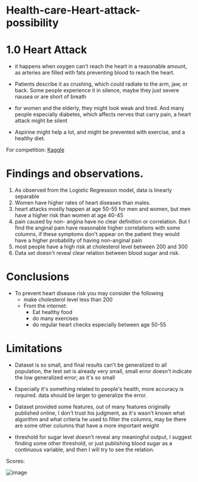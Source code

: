 # Health-care-Heart-attack-possibility
# 1.0 Heart Attack
* it happens when oxygen can't reach the heart in a reasonable amount, as arteries are filled with fats preventing blood to reach the heart.

* Patients describe it as crushing, which could radiate to the arm, jaw, or back.
Some people experience it in silence, maybe they just severe nausea or are short of breath

* for women and the elderly, they might look weak and tired.
And many people especially diabetes, which affects nerves that carry pain, a heart attack might be silent

* Aspirine might help a lot, and might be prevented with exercise, and a healthy diet.

For competition: [Kaggle](https://www.kaggle.com/nareshbhat/health-care-data-set-on-heart-attack-possibility)

#  Findings and observations.
1.   As observed from the Logistic Regression model, data is linearly separable
2.   Women have higher rates of heart diseases than males.
3.   heart attacks mostly happen at age 50-55 for men and women, but men have a higher risk than women at age 40-45
4.  pain caused by non- angina have no clear definition or correlation. But I  find the anginal pain have reasonable higher correlations with some columns, if these symptoms don't appear on the patient they would have a higher probability of having non-anginal pain
5.  most people have a high risk at cholesterol level between 200 and 300
6.  Data set doesn't reveal clear relation between blood sugar and risk.


# Conclusions
* To prevent heart disease risk you may consider the following
  * make cholesterol level less than 200
  * From the internet:
    * Eat healthy food
    * do many exercises
    * do regular heart checks especially between age 50-55


#  Limitations

* Dataset is so small, and final results can't be generalized to all population, the test set is already very small, small error doesn't indicate the low generalized error; as it's so small

* Especially it's something related to people's health, more accuracy is required. data should be larger to generalize the error.

* Dataset provided some features, out of many features originally published online, I don't trust his judgment, as it's wasn't known what algorithm and what criteria he used to filter the columns, may be there are some other columns that have a more important weight

* threshold for sugar level doesn't reveal any meaningful output, I suggest finding some other threshold, or just publishing blood sugar as a continuous variable, and then I will try to see the relation.


Scores:

![image](https://user-images.githubusercontent.com/69484554/143659269-1e950f2c-14c4-45cf-9645-43628d53b8b8.png)
